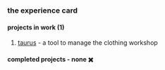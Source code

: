 ### the experience card

#### projects in work (1)
1. [taurus](https://github.com/kenkoro/taurus) - a tool to manage the clothing workshop

#### completed projects - none ✖️
